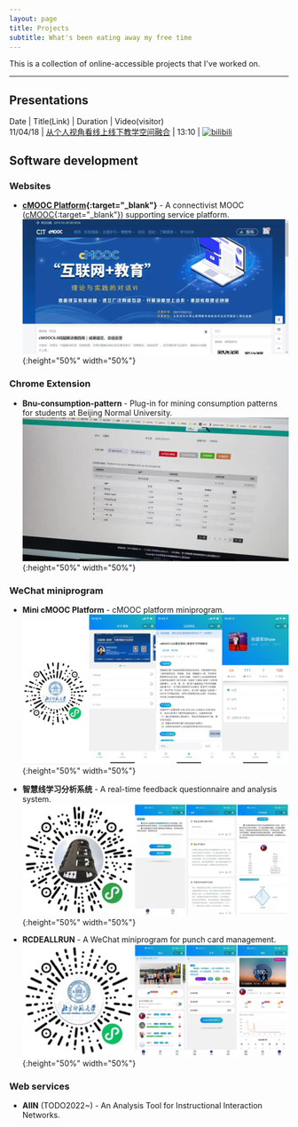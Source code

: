 ```yaml
---
layout: page
title: Projects
subtitle: What's been eating away my free time
---
```


This is a collection of online-accessible projects that I've worked on.  

------

## Presentations
 Date | Title(Link) | Duration | Video(visitor)  
 11/04/18 | [从个人视角看线上线下教学空间融合](https://mp.weixin.qq.com/s/TvN_L2BASdz4JtdU0RFH8w) | 13:10 | [![bilibili](https://img.shields.io/badge/dynamic/json?label=views&style=social&logo=bilibili&query=data.stat.view&url=https://api.bilibili.com/x/web-interface/view?bvid=BV1ia411X7J8)](https://www.bilibili.com/video/BV1ia411X7J8)    

## Software development
### Websites
* **[cMOOC Platform](https://cmooc.bnu.edu.cn){:target="_blank"}** - A connectivist MOOC ([cMOOC](https://en.wikipedia.org/wiki/Massive_open_online_course){:target="_blank"}) supporting service platform.  
![cMOOCPlatform](/assets/img/photos/cmooc_platform.jpg){:height="50%" width="50%"} 

### Chrome Extension
* **Bnu-consumption-pattern** - Plug-in for mining consumption patterns for students at Beijing Normal University.  
![Bnu-consumption-pattern](/assets/img/photos/Bnu-consuption-pattern.png){:height="50%" width="50%"}

### WeChat miniprogram
* **Mini cMOOC Platform** - cMOOC platform miniprogram.  
![MinicMOOCPlatform](/assets/img/photos/minicmooc.jpg){:height="50%" width="50%"}

* **智慧线学习分析系统** - A real-time feedback questionnaire and analysis system.  
![LearningAnalysisSystem](/assets/img/photos/202001-learning-analysis-system-min.jpg){:height="50%" width="50%"}

* **RCDEALLRUN** - A WeChat miniprogram for punch card management.  
![RCDERUN](/assets/img/photos/201912-rcderun-min.jpg){:height="50%" width="50%"}

### Web services
* **AIIN** (TODO2022~) - An Analysis Tool for Instructional Interaction Networks.  
